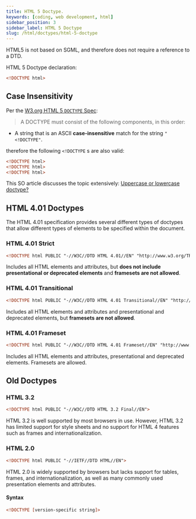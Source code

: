 ```yaml
---
title: HTML 5 Doctype.
keywords: [coding, web development, html]
sidebar_position: 3
sidebar_label: HTML 5 Doctype
slug: /html/doctypes/html-5-doctype
---
```


HTML5 is not based on SGML, and therefore does not require a reference to a DTD.

HTML 5 Doctype declaration:

```html
<!DOCTYPE html>
```

## Case Insensitivity

Per the [W3.org HTML 5 `DOCTYPE` Spec](https://www.w3.org/TR/html5/syntax.html#the-doctype):

> A DOCTYPE must consist of the following components, in this order:

- A string that is an ASCII **case-insensitive** match for the string `"<!DOCTYPE"`.

therefore the following `<!DOCTYPE` s are also valid:

```html
<!DOCTYPE html>
<!DOCTYPE html>
<!DOCTYPE html>
```

This SO article discusses the topic extensively: [Uppercase or lowercase doctype?](http://stackoverflow.com/questions/7020961/uppercase-or-lowercase-doctype)

## HTML 4.01 Doctypes

The HTML 4.01 specification provides several different types of doctypes that allow different types of elements to be specified within the document.

### HTML 4.01 Strict

```html
<!DOCTYPE html PUBLIC "-//W3C//DTD HTML 4.01//EN" "http://www.w3.org/TR/html4/strict.dtd">
```

Includes all HTML elements and attributes, but **does not include presentational or deprecated elements** and **framesets are not allowed**.

### HTML 4.01 Transitional

```html
<!DOCTYPE html PUBLIC "-//W3C//DTD HTML 4.01 Transitional//EN" "http://www.w3.org/TR/html4/loose.dtd">
```

Includes all HTML elements and attributes and presentational and deprecated elements, but **framesets are not allowed**.

### HTML 4.01 Frameset

```html
<!DOCTYPE html PUBLIC "-//W3C//DTD HTML 4.01 Frameset//EN" "http://www.w3.org/TR/html4/frameset.dtd">
```

Includes all HTML elements and attributes, presentational and deprecated elements. Framesets are allowed.

## Old Doctypes

### HTML 3.2

```html
<!DOCTYPE html PUBLIC "-//W3C//DTD HTML 3.2 Final//EN">
```

HTML 3.2 is well supported by most browsers in use. However, HTML 3.2 has limited support for style sheets and no support for HTML 4 features such as frames and internationalization.

### HTML 2.0

```html
<!DOCTYPE html PUBLIC "-//IETF//DTD HTML//EN">
```

HTML 2.0 is widely supported by browsers but lacks support for tables, frames, and internationalization, as well as many commonly used presentation elements and attributes.

#### Syntax

```html
<!DOCTYPE [version-specific string]>
```
